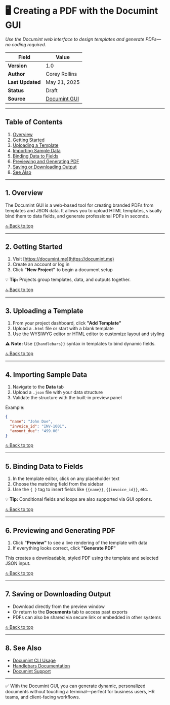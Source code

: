 # 🖥️ Creating a PDF with the Documint GUI  
*Use the Documint web interface to design templates and generate PDFs—no coding required.*

| **Field**        | **Value**                                                                 |
|------------------|--------------------------------------------------------------------------|
| **Version**      | 1.0                                                                      |
| **Author**       | Corey Rollins                                                            |
| **Last Updated** | May 21, 2025                                                             |
| **Status**       | Draft                                                                    |
| **Source**       | [Documint GUI](https://documint.me/)                                     |

---

## Table of Contents

1. [Overview](#1-overview)  
2. [Getting Started](#2-getting-started)  
3. [Uploading a Template](#3-uploading-a-template)  
4. [Importing Sample Data](#4-importing-sample-data)  
5. [Binding Data to Fields](#5-binding-data-to-fields)  
6. [Previewing and Generating PDF](#6-previewing-and-generating-pdf)  
7. [Saving or Downloading Output](#7-saving-or-downloading-output)  
8. [See Also](#8-see-also)  

---

## 1. Overview

The Documint GUI is a web-based tool for creating branded PDFs from templates and JSON data. It allows you to upload HTML templates, visually bind them to data fields, and generate professional PDFs in seconds.

[🔝 Back to top](#table-of-contents)

---

## 2. Getting Started

1. Visit [https://documint.me](https://documint.me)
2. Create an account or log in
3. Click **"New Project"** to begin a document setup

💡 **Tip:** Projects group templates, data, and outputs together.

[🔝 Back to top](#table-of-contents)

---

## 3. Uploading a Template

1. From your project dashboard, click **"Add Template"**
2. Upload a `.html` file or start with a blank template
3. Use the WYSIWYG editor or HTML editor to customize layout and styling

⚠️ **Note:** Use `{{handlebars}}` syntax in templates to bind dynamic fields.

[🔝 Back to top](#table-of-contents)

---

## 4. Importing Sample Data

1. Navigate to the **Data** tab
2. Upload a `.json` file with your data structure
3. Validate the structure with the built-in preview panel

Example:

```json
{
  "name": "John Doe",
  "invoice_id": "INV-1001",
  "amount_due": "499.00"
}
```

[🔝 Back to top](#table-of-contents)

---

## 5. Binding Data to Fields

1. In the template editor, click on any placeholder text
2. Choose the matching field from the sidebar
3. Use the `{ }` tag to insert fields like `{{name}}`, `{{invoice_id}}`, etc.

💡 **Tip:** Conditional fields and loops are also supported via GUI options.

[🔝 Back to top](#table-of-contents)

---

## 6. Previewing and Generating PDF

1. Click **"Preview"** to see a live rendering of the template with data
2. If everything looks correct, click **"Generate PDF"**

This creates a downloadable, styled PDF using the template and selected JSON input.

[🔝 Back to top](#table-of-contents)

---

## 7. Saving or Downloading Output

- Download directly from the preview window
- Or return to the **Documents** tab to access past exports
- PDFs can also be shared via secure link or embedded in other systems

[🔝 Back to top](#table-of-contents)

---

## 8. See Also

- [Documint CLI Usage](./automating-pdf-generation-documint.md)
- [Handlebars Documentation](https://handlebarsjs.com/)
- [Documint Support](https://documint.me/support)

---

✅ With the Documint GUI, you can generate dynamic, personalized documents without touching a terminal—perfect for business users, HR teams, and client-facing workflows.
